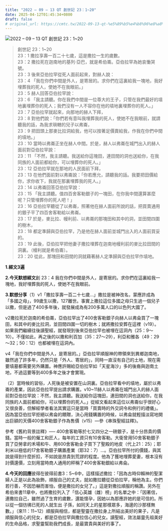 ```yaml
---
title: "2022 – 09 – 13 QT 創世記 23：1~20"
date: 2025-04-12T01:45:34+0800
draft: false
# original_url: https://cmtc.tw/2022-09-13-qt-%e5%89%b5%e4%b8%96%e8%a8%98-23%ef%bc%9a120
---
```


![2022 – 09 – 13 QT 創世記 23：1~20](/images/qt.jpg  "2022 – 09 – 13 QT 創世記 23：1~20")

> 創世記 23：1~20  
> 23：1 撒拉享壽一百二十七歲，這是撒拉一生的歲數。  
> 23：2 撒拉死在迦南地的基列‧亞巴，就是希伯崙。亞伯拉罕為她哀慟哭號。  
> 23：3 後來亞伯拉罕從死人面前起來，對赫人說：  
> 23：4 「我在你們中間是外人，是寄居的。求你們在這裏給我一塊地，我好埋葬我的死人，使她不在我眼前。」  
> 23：5 赫人回答亞伯拉罕說：  
> 23：6 「我主請聽。你在我們中間是一位尊大的王子，只管在我們最好的墳地裏埋葬你的死人；我們沒有一人不容你在他的墳地裏埋葬你的死人。」  
> 23：7 亞伯拉罕就起來，向那地的赫人下拜，  
> 23：8 對他們說：「你們若有意叫我埋葬我的死人，使她不在我眼前，就請聽我的話，為我求瑣轄的兒子以弗崙，  
> 23：9 把田頭上那麥比拉洞給我，他可以按著足價賣給我，作我在你們中間的墳地。」  
> 23：10 當時以弗崙正坐在赫人中間。於是，赫人以弗崙在城門出入的赫人面前對亞伯拉罕說：  
> 23：11 「不然，我主請聽。我送給你這塊田，連田間的洞也送給你，在我同族的人面前都給你，可以埋葬你的死人。」  
> 23：12 亞伯拉罕就在那地的人民面前下拜，  
> 23：13 在他們面前對以弗崙說：「你若應允，請聽我的話。我要把田價給你，求你收下，我就在那裏埋葬我的死人。」  
> 23：14 以弗崙回答亞伯拉罕說：  
> 23：15 「我主請聽。值四百舍客勒銀子的一塊田，在你我中間還算甚麼呢？只管埋葬你的死人吧！」  
> 23：16 亞伯拉罕聽從了以弗崙，照著他在赫人面前所說的話，把買賣通用的銀子平了四百舍客勒給以弗崙。  
> 23：17 於是，麥比拉、幔利前、以弗崙的那塊田和其中的洞，並田間四圍的樹木，  
> 23：18 都定準歸與亞伯拉罕，乃是他在赫人面前並城門出入的人面前買妥的。  
> 23：19 此後，亞伯拉罕把他妻子撒拉埋葬在迦南地幔利前的麥比拉田間的洞裏。（幔利就是希伯崙）。  
> 23：20 從此，那塊田和田間的洞就藉著赫人定準歸與亞伯拉罕作墳地。

**1.經文3遍**

**2.今天默想經文**創 23：4 我在你們中間是外人，是寄居的。求你們在這裏給我一塊地，我好埋葬我的死人，使她不在我眼前。

**3.默想分享**（1）v1「撒拉享壽一百二十七歲…」撒拉是被神改名，蒙應許成為「多國之母」，99歲生以撒，127離世。事實上撒拉這位多國之母只生過一個兒子以撒，但是過了400多年後，就發展成為有200多萬人口的以色列大國了。

v2撒拉死於迦南的希伯崙，亞伯拉罕出了400舍客勒銀子向赫人以弗侖買了一塊田，和其中的麥比拉洞，並田間四圍一切的樹木；就將撒拉安葬在這裡（v19）。如果我們繼續往後讀聖經，就發現到後來亞伯拉罕也被埋在這洞內（25：9～10）。不僅如此，再之後的以撒和利百加（35：27～29），利亞和雅各（49：29～32；50：12）也都被埋在這洞內。

v4「我在你們中間是外人，是寄居的。」亞伯拉罕順服神的帶領來到異鄉迦南地，雖然過了許多年，仍然只是「外人、寄居的」，同時一直沒有自己的土地，現在需要墳墓都需要另外購置。神應許賜給亞伯拉罕如「天星海沙」多的後裔與迦南土地，不過這要等到400多年之後才會實現。

（2）當時候的習俗，人死後是被安置在山洞裏。亞伯拉罕看中的墳地，屬於以弗崙的產業，因此亞伯拉罕提出請求購置。v10~11赫人以弗崙在城門出入的赫人面前對亞伯拉罕說：不然，我主請聽。我送給你這塊田，連田間的洞也送給你，在我同族的人面前都給你，可以埋葬你的死人。」從經文看起來這位以弗崙似乎很好心又很良善，但解經學者看法其實這只是當時「買賣時的外交詞令和例行的禮儀」。因為當亞伯拉罕拒絕以弗侖的饋贈，決心用錢購置的時候，以弗侖就輕描淡寫地開出巨額的天價400舍客勒銀子作為售價（v15）—參《串珠聖經註釋》。

參考《舊約背景註釋》── 400舍客勒等於七又四分之一磅銀子，是十分昂貴的價錢。當時一般的僱工和匠人，每年的工資只有10舍客勒。大衛曾用50舍客勒銀子買了亞勞拿的禾場和牛、用600舍客勒金子買下了聖殿的地皮（代上21：25）；耶利米以極低的17舍客勒銀子購置產業（耶32：7）…。亞伯拉罕所付的價錢，與其說是得到什麼折扣，不如說是昂貴到荒謬的程度。他為了獲地埋葬愛妻，根本沒有討價還價，立刻用當時商人通用的秤稱了400舍客勒銀給以弗侖。

**4.今天的回應**彼得在彼得前書3：5~6中，這樣描述撒拉：「因為古時仰賴神的聖潔婦人正是以此為妝飾，順服自己的丈夫，就如撒拉聽從亞伯拉罕，稱他為主。你們若行善，不因恐嚇而害怕，便是撒拉的女兒了。」這是對撒拉順服的稱讚。另外在希伯來書11章中，也將撒拉列入了「信心英雄（雌）榜」的名單之中：「因著信，連撒拉自己，雖然過了生育的歲數，還能懷孕，因她以為那應許她的是可信的。所以從一個彷彿已死的人就生出 子孫，如同天上的星那樣眾多，海邊的沙那樣無數。」（來11：11~12）順服與相信，都是聖靈在撒拉身上所結出美好的果子，凡是順服與信心的兒女，都是亞伯拉罕與撒拉信心的兒女。讀聖經，效法屬靈先祖美好的生命品格，求聖靈幫助我們成長，是最寶貴與美好的事了。